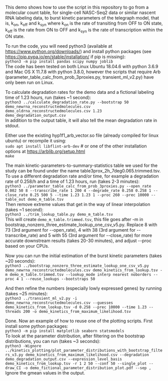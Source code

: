This demo shows how to use the script in this repository to go from a molecular count table, for single-cell NASC-Seq2 data or similar nascent RNA labeling data, to burst kinetic parameters of the telegraph model, that is, k<sub>on</sub>, k<sub>off</sub> and k<sub>syn</sub> where k<sub>on</sub> is the rate of transiting from OFF to ON state, k<sub>off</sub> is the rate from ON to OFF and k<sub>syn</sub> is the rate of transcription within the ON state.

To run the code, you will need python3 (available at https://www.python.org/downloads/) and install python packages (see https://pip.pypa.io/en/stable/installation/ if pip is missing):  
`python3 -m pip install pandas scipy numpy joblib`  
The code has been tested on both Linux Ubuntu 18.04.6 with python 3.6.9 and Mac OS X 11.7.8 with python 3.8.0, however the scripts that require Arb (parameter_table_calc_from_prob_3proxies.py, transient_ml_v2.py) have only been run on Linux.

To calculate degradation rates for the demo data and a fictional labeling time of 1.23 hours, run (takes ~1 second):   
`python3 ../calculate_degradation_rate.py --bootstrap 50 demo_newrna_reconstructedmolecules.csv demo_oldrna_reconstructedmolecules.csv 1.23 demo_degradation_output.csv`  
In addition to the output table, it will also tell the mean degradation rate in stdout.  

Either use the existing hyp1f1_arb_vector.so file (already compiled for linux ubuntu) or recompile it using:  
`sudo apt install libflint-arb-dev`  # or one of the other installation options at https://arblib.org/setup.html  
`make`  

The main kinetic-parameters-to-summary-statistics table we used for the study can be found under the name table3prox_2h_7deg0.065.trimmed.tsv. To use a different degradation rate and/or time, for example a degradation rate of 0.258/h and a time of 1.23 hours, run (takes 2-3 minutes):  
`python3 ../parameter_table_calc_from_prob_3proxies.py --open_rate 0.002 50 8 --transcribe_rate 1 200 4 --degrade_rate 0.258 0.258 1 --close_rate 0.25 500 5 --time 1.23 1.23 1 --proc 260 --prec 10000 --table_out demo_m_table.tsv`  
Then remove extreme values that get in the way of linear interpolation (takes ~1 second):  
`python3 ../trim_lookup_table.py demo_m_table.tsv`  
This will create `demo_m_table.trimmed.tsv`, this file goes after -m in bootstrap_nonzero_three_estimate_lookup_one_csv_v5.py. Replace 8 with 73 (3rd argument for --open_rate), 4 with 38 (3rd argument for --transcribe_rate) and 5 with 55 (3rd argument for --close_rate) for more accurate downstream results (takes 20-30 minutes), and adjust --proc based on your CPUs. 

Now you can run the initial estimation of the burst kinetic parameters (takes ~20 seconds):  
`python3 ../bootstrap_nonzero_three_estimate_lookup_one_csv_v5.py demo_newrna_reconstructedmolecules.csv demo_kinetics_from_lookup.tsv -m demo_m_table.trimmed.tsv --lookup_mode interp nearest noborders --proc 4 1 --reuse_lookups --bootstraps 50`

And then refine the numbers (especially lowly expressed genes) by running (takes ~25 minutes):  
`python3 ../transient_ml_v2.py -i demo_newrna_reconstructedmolecules.csv --guesses demo_kinetics_from_lookup.tsv -d 0.258 --prec 10000 --time 1.23 --threads 200 -o demo_kinetics_from_maximum_likelihood.tsv`

Done. Now an example of how to reuse one of the plotting scripts. First install some python packages:  
`python3 -m pip install matplotlib seaborn statsmodels`  
To look at the parameter distribution, after filtering on the bootstrap distributions, you can run (takes ~3 seconds):  
`python3 -Wignore ../kinetics_plotting/plot_parameter_distributions_with_bootstrap_filters_v3.py demo_kinetics_from_maximum_likelihood.csv --degradation demo_degradation_output.csv --expression_level_basis demo_kinetics_from_lookup.tsv -r 1 2 50 --conf 50 --single_plot --draw_CI -o demo_fictional_parameter_distribution_plot.pdf --sep ,`  
Ignore the gmean values in the output.
